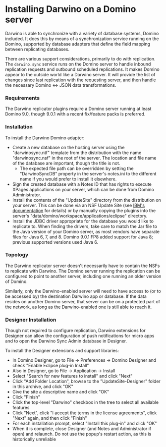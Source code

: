 # Installing Darwino on a Domino server
Darwino is able to synchronize with a variety of database systems, Domino included. It does this by means of a synchronization service running on the Domino, supported by database adapters that define the field mapping between replicating databases.

There are various support considerations, primarily to do with replication. The `darwino.sync` service runs on the Domino server to handle inbound replication requests and outbound scheduled replications. It makes Domino appear to the outside world like a Darwino server. It will provide the list of changes since last replication with the requesting server, and then handle the necessary Domino <-> JSON data transformations.

### Requirements

The Darwino replicator plugins require a Domino server running at least Domino 9.0, though 9.0.1 with a recent fix/feature packs is preferred.

### Installation

To install the Darwino Domino adapter:

- Create a new database on the hosting server using the "darwinosync.ntf" template from the distribution with the name "darwinosync.nsf" in the root of the server. The location and file name of the database are important, though the title is not.
  - The expected file path can be overridden by setting the "DarwinoSyncDB" property in the server's notes.ini to the different name if you would prefer to install it elsewhere.
- Sign the created database with a Notes ID that has rights to execute XPages applications on your server, which can be done from Domino Administrator.
- Install the contents of the "UpdateSite" directory from the distribution on your server. This can be done via an NSF Update Site (see [IBM's documentation](https://www.ibm.com/support/knowledgecenter/en/SSKTMJ_8.5.3/com.ibm.help.domino.admin85.doc/H_USING_AN_NSF_BASED_UPDATE_SITE_OVER.html) for details) or by manually copying the plugins into the server's "data/domino/workspace/applications/eclipse" directory.
- Install the JDBC driver appropriate for the database you would like to replicate to. When finding the drivers, take care to match the Jar file to the Java version of your Domino server, as most vendors have separate files for Java 6, 7, and 8. Domino 9.0.1 FP8 added support for Java 8; previous supported versions used Java 6.

### Topology

The Darwino replicator server doesn't necessarily have to contain the NSFs to replicate with Darwino. The Domino server running the replication can be configured to point to another server, including one running an older version of Domino.

Similarly, only the Darwino-enabled server will need to have access to (or to be accessed by) the destination Darwino app or database. If the data resides on another Domino server, that server can be on a protected part of the network, as long as the Darwino-enabled one is still able to reach it.

### Designer Installation

Though not required to configure replication, Darwino extensions for Designer can allow the configuration of push notifications for micro apps and to open the Darwino Sync Admin database in Designer.

To install the Designer extensions and support libraries:

- In Domino Designer, go to File -> Preferences -> Domino Designer and check "Enable Eclipse plug-in Install"
- Also in Designer, go to File -> Application -> Install
- Select "Search for new features to install" and click "Next"
- Click "Add Folder Location", browse to the "UpdateSite-Designer" folder in this archive, and click "OK"
- Give the site a descriptive name and click "OK"
- Click "Finish"
- Click the top-level "Darwino" checkbox in the tree to select all available features
- Click "Next", click "I accept the terms in the license agreements", click "Next" again, and then click "Finish"
- For each installation prompt, select "Install this plug-in" and click "OK"
- When it is complete, close Designer (and Notes and Administrator if open) and relaunch. Do not use the popup's restart action, as this is historically unreliable